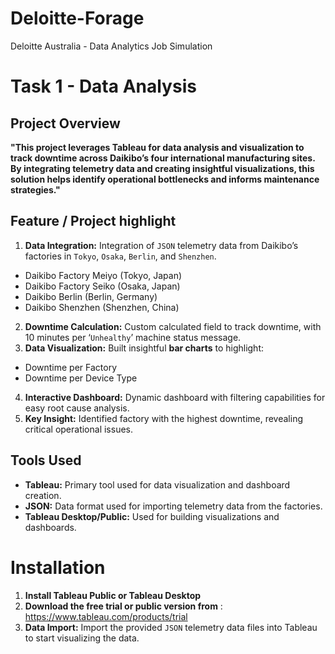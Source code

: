 # Deloitte-Forage
Deloitte Australia - Data Analytics Job Simulation

# Task 1 - Data Analysis
## Project Overview
**"This project leverages Tableau for data analysis and visualization to track downtime across Daikibo’s four international manufacturing sites. By integrating telemetry data and creating insightful visualizations, this solution helps identify operational bottlenecks and informs maintenance strategies."**

## Feature / Project highlight
1. **Data Integration:** Integration of `JSON` telemetry data from Daikibo’s factories in `Tokyo`, `Osaka`, `Berlin`, and `Shenzhen`.
- Daikibo Factory Meiyo (Tokyo, Japan)
- Daikibo Factory Seiko (Osaka, Japan)
- Daikibo Berlin (Berlin, Germany)
- Daikibo Shenzhen (Shenzhen, China)
2. **Downtime Calculation:** Custom calculated field to track downtime, with 10 minutes per ‘`Unhealthy`’ machine status message.
3. **Data Visualization:** 
   Built insightful **bar charts** to highlight:
- Downtime per Factory
- Downtime per Device Type
4. **Interactive Dashboard:** Dynamic dashboard with filtering capabilities for easy root cause analysis.
5. **Key Insight:** Identified factory with the highest downtime, revealing critical operational issues.
  
## Tools Used
- **Tableau:** Primary tool used for data visualization and dashboard creation.
- **JSON:** Data format used for importing telemetry data from the factories.
- **Tableau Desktop/Public:** Used for building visualizations and dashboards.

# Installation
1. **Install Tableau Public or Tableau Desktop**
2. **Download the free trial or public version from** : https://www.tableau.com/products/trial
3. **Data Import:** Import the provided `JSON` telemetry data files into Tableau to start visualizing the data.
